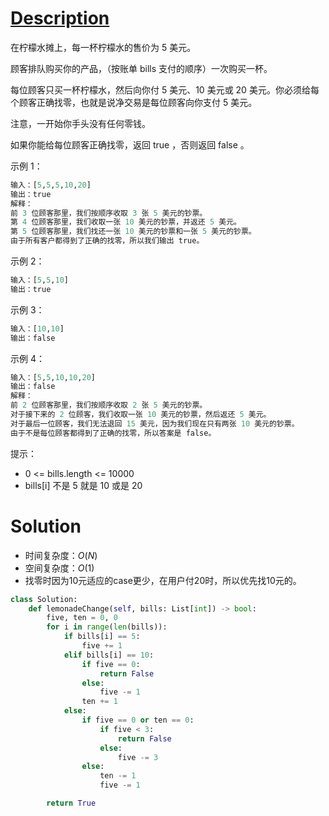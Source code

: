 # [Description](https://leetcode-cn.com/problems/lemonade-change)
在柠檬水摊上，每一杯柠檬水的售价为 5 美元。

顾客排队购买你的产品，（按账单 bills 支付的顺序）一次购买一杯。

每位顾客只买一杯柠檬水，然后向你付 5 美元、10 美元或 20 美元。你必须给每个顾客正确找零，也就是说净交易是每位顾客向你支付 5 美元。

注意，一开始你手头没有任何零钱。

如果你能给每位顾客正确找零，返回 true ，否则返回 false 。

示例 1：
```python
输入：[5,5,5,10,20]
输出：true
解释：
前 3 位顾客那里，我们按顺序收取 3 张 5 美元的钞票。
第 4 位顾客那里，我们收取一张 10 美元的钞票，并返还 5 美元。
第 5 位顾客那里，我们找还一张 10 美元的钞票和一张 5 美元的钞票。
由于所有客户都得到了正确的找零，所以我们输出 true。
```
示例 2：
```python
输入：[5,5,10]
输出：true
```
示例 3：
```python
输入：[10,10]
输出：false
```
示例 4：
```python
输入：[5,5,10,10,20]
输出：false
解释：
前 2 位顾客那里，我们按顺序收取 2 张 5 美元的钞票。
对于接下来的 2 位顾客，我们收取一张 10 美元的钞票，然后返还 5 美元。
对于最后一位顾客，我们无法退回 15 美元，因为我们现在只有两张 10 美元的钞票。
由于不是每位顾客都得到了正确的找零，所以答案是 false。
```

提示：

- 0 <= bills.length <= 10000
- bills[i] 不是 5 就是 10 或是 20 


# Solution
- 时间复杂度：$O(N)$
- 空间复杂度：$O(1)$
- 找零时因为10元适应的case更少，在用户付20时，所以优先找10元的。
```python
class Solution:
    def lemonadeChange(self, bills: List[int]) -> bool:
        five, ten = 0, 0
        for i in range(len(bills)):
            if bills[i] == 5:
                five += 1
            elif bills[i] == 10:
                if five == 0:
                    return False
                else:
                    five -= 1
                ten += 1
            else:
                if five == 0 or ten == 0:
                    if five < 3:
                        return False
                    else:
                        five -= 3
                else:
                    ten -= 1
                    five -= 1

        return True
```